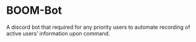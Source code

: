 # BOOM-Bot
A discord bot that required for any priority users to automate recording of active users’ information upon command.
